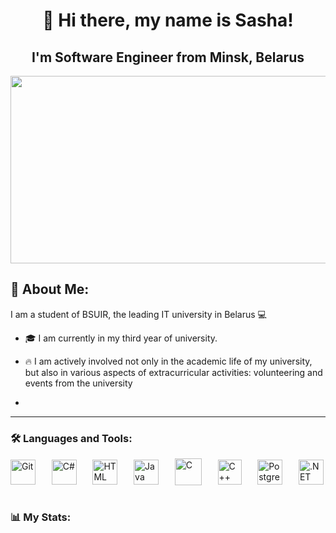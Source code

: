 <div align="center">
<h1>💙 Hi there, my name is Sasha!</h1>
<h2>I'm Software Engineer from Minsk, Belarus</h2>
</div>
<div align="center">
  <img src= "https://media2.giphy.com/media/v1.Y2lkPTc5MGI3NjExaGFjMzk5dHhzdHd4ZmJyeTJpdmR5ZGF4bWlmNHA3dWJqNzBhaW12cSZlcD12MV9pbnRlcm5hbF9naWZfYnlfaWQmY3Q9Zw/LMcB8XospGZO8UQq87/giphy.gif" width="600" height="300"/>
</div>
<h2>🌱 About Me:</h2>
I am a student of BSUIR, the leading IT university in Belarus 💻

- 🎓 I am currently in my third year of university.

- 🔥 I am actively involved not only in the academic life of my university, but also in various aspects of extracurricular activities: volunteering and events from the university

- 
  
  ---

### 🛠️ Languages and Tools:
<div style="display: flex; justify-content: space-between; align-items: center;">
  <a href="https://git-scm.com/" target="_blank" rel="noreferrer">
    <img align="left" src="https://raw.githubusercontent.com/danielcranney/readme-generator/main/public/icons/skills/git-colored.svg" width="40" height="40" alt="Git" />
  </a>
  <a href="https://docs.microsoft.com/en-us/dotnet/csharp/" target="_blank" rel="noreferrer">
    <img align="left" src="https://raw.githubusercontent.com/danielcranney/readme-generator/main/public/icons/skills/csharp-colored.svg" width="40" height="40" alt="C#" />
  </a>
  <a href="https://developer.mozilla.org/en-US/docs/Glossary/HTML" target="_blank" rel="noreferrer">
    <img align="left" src="https://raw.githubusercontent.com/danielcranney/readme-generator/main/public/icons/skills/html5-colored.svg" width="40" height="40" alt="HTML" />
  </a>
  <a href="https://www.oracle.com/java/" target="_blank" rel="noreferrer">
    <img align="left" src="https://raw.githubusercontent.com/danielcranney/readme-generator/main/public/icons/skills/java-colored.svg" width="40" height="40" alt="Java" />
  </a>
  <a href="https://en.wikipedia.org/wiki/C_(programming_language)" target="_blank" rel="noreferrer">
    <img align="left" src="https://img.icons8.com/color/48/000000/c-programming.png" width="43" height="43" alt="C" />
  </a>
  <a href="https://isocpp.org/" target="_blank" rel="noreferrer">
    <img align="left" src="https://raw.githubusercontent.com/isocpp/logos/master/cpp_logo.png" width="38" height="40" alt="C++" />
  </a>
  <a href="https://www.postgresql.org/" target="_blank" rel="noreferrer">
    <img align="left" src="https://raw.githubusercontent.com/danielcranney/readme-generator/main/public/icons/skills/postgresql-colored.svg" width="40" height="40" alt="PostgreSQL" />
  </a>
  <a href="https://dotnet.microsoft.com/en-us/" target="_blank" rel="noreferrer">
    <img align="left" src="https://raw.githubusercontent.com/danielcranney/readme-generator/main/public/icons/skills/dot-net-colored.svg" width="40" height="40" alt=".NET" />
  </a>
</div>

<br/>

### 📊 My Stats:
<div id="stat" align="center">
    <img src="https://github-profile-summary-cards.vercel.app/api/cards/most-commit-language?username=AleksMind&theme=city_lights" alt=""/>
    <img src="https://github-profile-summary-cards.vercel.app/api/cards/stats?username=AleksMind&theme=city_lights" alt=""/>
</div>

